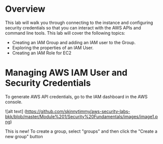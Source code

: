 
# Overview

This lab will walk you through connecting to the instance and configuring security credentials so that you can interact with the AWS APIs and command line tools.  This lab will cover the following topics:
* Creating an IAM Group and adding an IAM user to the Group.
* Exploring the properties of an IAM User.
* Creating an IAM Role for EC2

# Managing AWS IAM User and Security Credentials

To generate AWS API credentials, go to the IAM dashboard in the AWS console.

![alt text] (https://github.com/skinnytimmy/aws-security-labs-bkk/blob/master/Module%201/Security%20Fundamentals/images/image1.png)

This is new! To create a group, select "groups" and then click the "Create a new group" button

<second pic>
